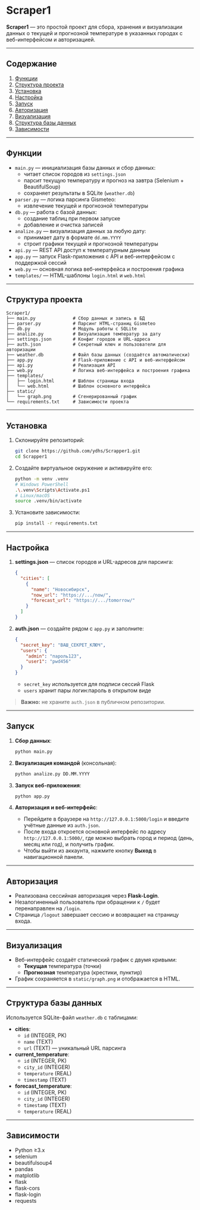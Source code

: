 # Scraper1

**Scraper1** — это простой проект для сбора, хранения и визуализации данных о текущей и прогнозной температуре в указанных городах с веб-интерфейсом и авторизацией.

---

## Содержание

1. [Функции](#функции)
2. [Структура проекта](#структура-проекта)
3. [Установка](#установка)
4. [Настройка](#настройка)
5. [Запуск](#запуск)
6. [Авторизация](#авторизация)
7. [Визуализация](#визуализация)
8. [Структура базы данных](#структура-базы-данных)
9. [Зависимости](#зависимости)

---

## Функции

- `main.py` — инициализация базы данных и сбор данных:
  - читает список городов из `settings.json`
  - парсит текущую температуру и прогноз на завтра (Selenium + BeautifulSoup)
  - сохраняет результаты в SQLite (`weather.db`)
- `parser.py` — логика парсинга Gismeteo:
  - извлечение текущей и прогнозной температуры
- `db.py` — работа с базой данных:
  - создание таблиц при первом запуске
  - добавление и очистка записей
- `analize.py` — визуализация данных за любую дату:
  - принимает дату в формате `dd.mm.YYYY`
  - строит графики текущей и прогнозной температуры
- `api.py` — REST API доступ к температурным данным
- `app.py` — запуск Flask-приложения с API и веб-интерфейсом с поддержкой сессий
- `web.py` — основная логика веб-интерфейса и построения графика
- `templates/` — HTML-шаблоны `login.html` и `web.html`

---

## Структура проекта

```text
Scraper1/
├── main.py              # Сбор данных и запись в БД
├── parser.py            # Парсинг HTML-страниц Gismeteo
├── db.py                # Модуль работы с SQLite
├── analize.py           # Визуализация температур за дату
├── settings.json        # Конфиг городов и URL-адреса
├── auth.json            # Секретный ключ и пользователи для авторизации
├── weather.db           # Файл базы данных (создаётся автоматически)
├── app.py               # Flask-приложение с API и веб-интерфейсом
├── api.py               # Реализация API
├── web.py               # Логика веб-интерфейса и построения графика
├── templates/
│   ├── login.html       # Шаблон страницы входа
│   └── web.html         # Шаблон основного интерфейса
├── static/
│   └── graph.png        # Сгенерированный график
└── requirements.txt     # Зависимости проекта
```

---

## Установка

1. Склонируйте репозиторий:
   ```bash
   git clone https://github.com/ydhs/Scrapper1.git
   cd Scrapper1
   ```
2. Создайте виртуальное окружение и активируйте его:
   ```bash
   python -m venv .venv
   # Windows PowerShell
   .\.venv\Scripts\Activate.ps1
   # Linux/macOS
   source .venv/bin/activate
   ```
3. Установите зависимости:
   ```bash
   pip install -r requirements.txt
   ```

---

## Настройка

1. **settings.json** — список городов и URL-адресов для парсинга:
   ```json
   {
     "cities": [
       {
         "name": "Новосибирск",
         "now_url": "https://.../now/",
         "forecast_url": "https://.../tomorrow/"
       }
     ]
   }
   ```

2. **auth.json** — создайте рядом с `app.py` и заполните:
   ```json
   {
     "secret_key": "ВАШ_СЕКРЕТ_КЛЮЧ",
     "users": {
       "admin": "пароль123",
       "user1": "pwd456"
     }
   }
   ```
   - `secret_key` используется для подписи сессий Flask
   - `users` хранит пары логин:пароль в открытом виде

> **Важно:** не храните `auth.json` в публичном репозитории.

---

## Запуск

1. **Сбор данных**:
   ```bash
   python main.py
   ```

2. **Визуализация командой** (консольная):
   ```bash
   python analize.py DD.MM.YYYY
   ```

3. **Запуск веб-приложения**:
   ```bash
   python app.py
   ```

4. **Авторизация и веб-интерфейс**:
   - Перейдите в браузере на `http://127.0.0.1:5000/login` и введите учётные данные из `auth.json`.
   - После входа откроется основной интерфейс по адресу `http://127.0.0.1:5000/`, где можно выбрать город и период (день, месяц или год), и получить график.
   - Чтобы выйти из аккаунта, нажмите кнопку **Выход** в навигационной панели.

---

## Авторизация

- Реализована сессийная авторизация через **Flask-Login**.
- Незалогиненный пользователь при обращении к `/` будет перенаправлен на `/login`.
- Страница `/logout` завершает сессию и возвращает на страницу входа.

---

## Визуализация

- Веб-интерфейс создаёт статический график с двумя кривыми:
  - **Текущая** температура (точки)
  - **Прогнозная** температура (крестики, пунктир)
- График сохраняется в `static/graph.png` и отображается в HTML.

---

## Структура базы данных

Используется SQLite-файл `weather.db` с таблицами:

- **cities**:
  - `id` (INTEGER, PK)
  - `name` (TEXT)
  - `url` (TEXT) — уникальный URL парсинга
- **current_temperature**:
  - `id` (INTEGER, PK)
  - `city_id` (INTEGER)
  - `temperature` (REAL)
  - `timestamp` (TEXT)
- **forecast_temperature**:
  - `id` (INTEGER, PK)
  - `city_id` (INTEGER)
  - `timestamp` (TEXT)
  - `temperature` (REAL)

---

## Зависимости

- Python ≥3.x
- selenium
- beautifulsoup4
- pandas
- matplotlib
- flask
- flask-cors
- flask-login
- requests
